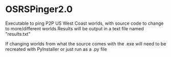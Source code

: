 # OSRSPinger2.0
Executable to ping P2P US West Coast worlds, with source code to change to more/different worlds
Results will be output in a text file named "results.txt"

If changing worlds from what the source comes with the .exe will need to be recreated with PyInstaller or just run as a .py file
